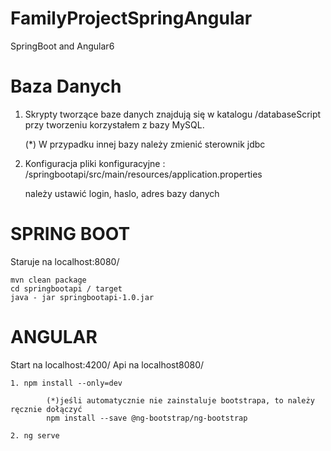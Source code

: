 # FamilyProjectSpringAngular
SpringBoot and Angular6


# Baza Danych
1. Skrypty tworzące baze danych znajdują się w katalogu /databaseScript przy tworzeniu korzystałem z bazy MySQL. 
	
	(*) W przypadku innej bazy należy zmienić sterownik jdbc

2. Konfiguracja
	pliki konfiguracyjne :
	/springbootapi/src/main/resources/application.properties
	
	należy ustawić login, haslo, adres bazy danych

# SPRING BOOT
Staruje na localhost:8080/

	mvn clean package
	cd springbootapi / target
	java - jar springbootapi-1.0.jar

# ANGULAR
Start na localhost:4200/
Api na localhost8080/

	1. npm install --only=dev 

			(*)jeśli automatycznie nie zainstaluje bootstrapa, to należy ręcznie dołączyć
			npm install --save @ng-bootstrap/ng-bootstrap

	2. ng serve